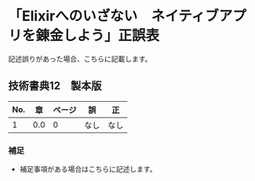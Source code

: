 # 「Elixirへのいざない　ネイティブアプリを錬金しよう」正誤表

記述誤りがあった場合、こちらに記載します。

## 技術書典12　製本版

| No. | 章 | ページ | 誤 | 正 |
| - | - | - |-|-|
|1|0.0|0|なし|なし|

### 補足

* 補足事項がある場合はこちらに記述します。
